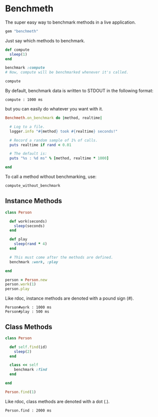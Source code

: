 # Benchmeth

The super easy way to benchmark methods in a live application.

```ruby
gem "benchmeth"
```

Just say which methods to benchmark.

```ruby
def compute
  sleep(1)
end

benchmark :compute
# Now, compute will be benchmarked whenever it's called.

compute
```

By default, benchmark data is written to STDOUT in the following format:

```
compute : 1000 ms
```

but you can easily do whatever you want with it.

```ruby
Benchmeth.on_benchmark do |method, realtime|

  # Log to a file.
  logger.info "#{method} took #{realtime} seconds!"

  # Record a random sample of 1% of calls.
  puts realtime if rand < 0.01

  # The default is:
  puts "%s : %d ms" % [method, realtime * 1000]

end
```

To call a method without benchmarking, use:

```ruby
compute_without_benchmark
```

## Instance Methods

```ruby
class Person

  def work(seconds)
    sleep(seconds)
  end

  def play
    sleep(rand * 4)
  end

  # This must come after the methods are defined.
  benchmark :work, :play

end

person = Person.new
person.work(1)
person.play
```

Like rdoc, instance methods are denoted with a pound sign (#).

```
Person#work : 1000 ms
Person#play : 500 ms
```

## Class Methods

```ruby
class Person

  def self.find(id)
    sleep(2)
  end

  class << self
    benchmark :find
  end

end

Person.find(1)
```

Like rdoc, class methods are denoted with a dot (.).

```
Person.find : 2000 ms
```
